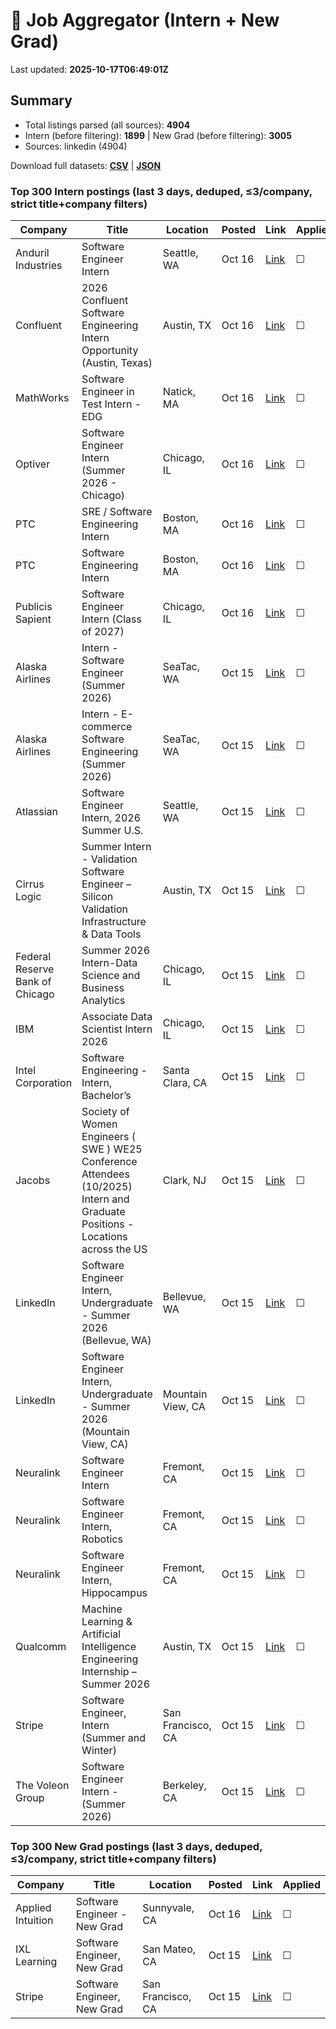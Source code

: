# 🔎 Job Aggregator (Intern + New Grad)

Last updated: **2025-10-17T06:49:01Z**

## Summary
- Total listings parsed (all sources): **4904**
- Intern (before filtering): **1899** | New Grad (before filtering): **3005**
- Sources: linkedin (4904)

Download full datasets: **[CSV](data/jobs.csv)** | **[JSON](data/jobs.json)**

### Top 300 Intern postings (last 3 days, deduped, ≤3/company, strict title+company filters)
| Company | Title | Location | Posted | Link | Applied |
|---|---|---|---|---|---|
| Anduril Industries | Software Engineer Intern | Seattle, WA | Oct 16 | [Link](https://www.linkedin.com/jobs/view/software-engineer-intern-at-anduril-industries-4283478075?position=4&pageNum=7&refId=93SMoxb%2BGsqCzIn6dfYGLQ%3D%3D&trackingId=Anyqf1PYykiUMFCSZQxKRw%3D%3D) | ☐ |
| Confluent | 2026 Confluent Software Engineering Intern Opportunity (Austin, Texas) | Austin, TX | Oct 16 | [Link](https://www.linkedin.com/jobs/view/2026-confluent-software-engineering-intern-opportunity-austin-texas-at-confluent-4315375961?position=9&pageNum=2&refId=U7DGgKVCEF3HSSEkjUgqUw%3D%3D&trackingId=WMreyee328lzrVOBmb16eQ%3D%3D) | ☐ |
| MathWorks | Software Engineer in Test Intern - EDG | Natick, MA | Oct 16 | [Link](https://www.linkedin.com/jobs/view/software-engineer-in-test-intern-edg-at-mathworks-4313079717?position=6&pageNum=7&refId=EA9w%2FQaBPAAzlNWoxv%2FDCQ%3D%3D&trackingId=VtuIIhzcWBeIXYHUL78nbQ%3D%3D) | ☐ |
| Optiver | Software Engineer Intern (Summer 2026 - Chicago) | Chicago, IL | Oct 16 | [Link](https://www.linkedin.com/jobs/view/software-engineer-intern-summer-2026-chicago-at-optiver-4256951488?position=7&pageNum=0&refId=KZ8lnnaxjaXEHvyd%2F4ibOg%3D%3D&trackingId=Df2dd6FVzP6gLyN8bnNAcA%3D%3D) | ☐ |
| PTC | SRE / Software Engineering Intern | Boston, MA | Oct 16 | [Link](https://www.linkedin.com/jobs/view/sre-software-engineering-intern-at-ptc-4312448559?position=9&pageNum=5&refId=Cm8LnIu8GVTyZjYpQKrZHA%3D%3D&trackingId=9ZlpD3mgw5LWRC7E5friBw%3D%3D) | ☐ |
| PTC | Software Engineering Intern | Boston, MA | Oct 16 | [Link](https://www.linkedin.com/jobs/view/software-engineering-intern-at-ptc-4312437645?position=6&pageNum=5&refId=6H0FY0sI6cKOC1sBEWnK8g%3D%3D&trackingId=dj8B8jHkdGyv7ZPlQoIBDg%3D%3D) | ☐ |
| Publicis Sapient | Software Engineer Intern (Class of 2027) | Chicago, IL | Oct 16 | [Link](https://www.linkedin.com/jobs/view/software-engineer-intern-class-of-2027-at-publicis-sapient-4313099431?position=8&pageNum=0&refId=KZ8lnnaxjaXEHvyd%2F4ibOg%3D%3D&trackingId=GaTjpoOh%2Bnej60PXCkWlcQ%3D%3D) | ☐ |
| Alaska Airlines | Intern - Software Engineer (Summer 2026) | SeaTac, WA | Oct 15 | [Link](https://www.linkedin.com/jobs/view/intern-software-engineer-summer-2026-at-alaska-airlines-4314780093?position=1&pageNum=2&refId=rJf8F4VS2mGfkIkqHoGwJg%3D%3D&trackingId=Otq5Zr6BLFVYenEMLJxUtQ%3D%3D) | ☐ |
| Alaska Airlines | Intern - E-commerce Software Engineering (Summer 2026) | SeaTac, WA | Oct 15 | [Link](https://www.linkedin.com/jobs/view/intern-e-commerce-software-engineering-summer-2026-at-alaska-airlines-4314760997?position=10&pageNum=5&refId=dgn8p0qNadn65nYVu8kuiQ%3D%3D&trackingId=4qHtkzYb155q9g1wWLZVDw%3D%3D) | ☐ |
| Atlassian | Software Engineer Intern, 2026 Summer U.S. | Seattle, WA | Oct 15 | [Link](https://www.linkedin.com/jobs/view/software-engineer-intern-2026-summer-u-s-at-atlassian-4294695520?position=2&pageNum=2&refId=ZBdv52ectWxs1O4%2FemRDWA%3D%3D&trackingId=QxXUHtvdAanb9n0jmOMy2g%3D%3D) | ☐ |
| Cirrus Logic | Summer Intern - Validation Software Engineer – Silicon Validation Infrastructure & Data Tools | Austin, TX | Oct 15 | [Link](https://www.linkedin.com/jobs/view/summer-intern-validation-software-engineer-%E2%80%93-silicon-validation-infrastructure-data-tools-at-cirrus-logic-4294278063?position=9&pageNum=7&refId=z3ev2tttJFsom6M6WuOO3w%3D%3D&trackingId=xIvbmGTYT%2B5gNpNHkLzXBQ%3D%3D) | ☐ |
| Federal Reserve Bank of Chicago | Summer 2026 Intern-Data Science and Business Analytics | Chicago, IL | Oct 15 | [Link](https://www.linkedin.com/jobs/view/summer-2026-intern-data-science-and-business-analytics-at-federal-reserve-bank-of-chicago-4315307963?position=1&pageNum=2&refId=jXTn20lk6zSb3jvE%2BG0PBw%3D%3D&trackingId=J63C%2FkAIm6Guzwlb8vBP7w%3D%3D) | ☐ |
| IBM | Associate Data Scientist Intern 2026 | Chicago, IL | Oct 15 | [Link](https://www.linkedin.com/jobs/view/associate-data-scientist-intern-2026-at-ibm-4312423581?position=8&pageNum=2&refId=Th1oOVcwlBlyXndLTu59Ng%3D%3D&trackingId=jmj7%2Fxy1H1%2B7AgInwj56VQ%3D%3D) | ☐ |
| Intel Corporation | Software Engineering -  Intern, Bachelor’s | Santa Clara, CA | Oct 15 | [Link](https://www.linkedin.com/jobs/view/software-engineering-intern-bachelor%E2%80%99s-at-intel-corporation-4314760968?position=10&pageNum=7&refId=vmHTWDEkJ%2BMjlmnXc5cu9Q%3D%3D&trackingId=R35MLOUvEtxRy%2BVHQUfJrQ%3D%3D) | ☐ |
| Jacobs | Society of Women Engineers ( SWE ) WE25 Conference Attendees (10/2025) Intern and Graduate Positions - Locations across the US | Clark, NJ | Oct 15 | [Link](https://www.linkedin.com/jobs/view/society-of-women-engineers-swe-we25-conference-attendees-10-2025-intern-and-graduate-positions-locations-across-the-us-at-jacobs-4305170250?position=1&pageNum=2&refId=L%2B6dQDMbMhOdKxu%2Fmzrofg%3D%3D&trackingId=FmeRmzs5eSAKI4l9HqAz2A%3D%3D) | ☐ |
| LinkedIn | Software Engineer Intern, Undergraduate - Summer 2026 (Bellevue, WA) | Bellevue, WA | Oct 15 | [Link](https://www.linkedin.com/jobs/view/software-engineer-intern-undergraduate-summer-2026-bellevue-wa-at-linkedin-4315361550?position=6&pageNum=0&refId=QFn3Aom6hJ0oasGnRsgTcA%3D%3D&trackingId=hVhwokAcd5uONGxoI%2FjWbw%3D%3D) | ☐ |
| LinkedIn | Software Engineer Intern, Undergraduate - Summer 2026 (Mountain View, CA) | Mountain View, CA | Oct 15 | [Link](https://www.linkedin.com/jobs/view/software-engineer-intern-undergraduate-summer-2026-mountain-view-ca-at-linkedin-4315357624?position=6&pageNum=5&refId=Z3nopSFYj8%2F2RnAWvhwhQQ%3D%3D&trackingId=thvnaRNIrtvHSoofOorEGQ%3D%3D) | ☐ |
| Neuralink | Software Engineer Intern | Fremont, CA | Oct 15 | [Link](https://www.linkedin.com/jobs/view/software-engineer-intern-at-neuralink-4282012575?position=1&pageNum=5&refId=YKwe3ov7qkw%2BvlyMEdJvCw%3D%3D&trackingId=ozyIec%2BZrBktQOyOuN6YXA%3D%3D) | ☐ |
| Neuralink | Software Engineer Intern, Robotics | Fremont, CA | Oct 15 | [Link](https://www.linkedin.com/jobs/view/software-engineer-intern-robotics-at-neuralink-4124809160?position=9&pageNum=7&refId=vmHTWDEkJ%2BMjlmnXc5cu9Q%3D%3D&trackingId=m0czL5H%2B0PRUjBWfDCPB5g%3D%3D) | ☐ |
| Neuralink | Software Engineer Intern, Hippocampus | Fremont, CA | Oct 15 | [Link](https://www.linkedin.com/jobs/view/software-engineer-intern-hippocampus-at-neuralink-4100716530?position=9&pageNum=2&refId=eLQeixvDEQwBr%2FnLAvV%2FQw%3D%3D&trackingId=Btwnp5dceTWCeWgL17OGQQ%3D%3D) | ☐ |
| Qualcomm | Machine Learning & Artificial Intelligence Engineering Internship – Summer 2026 | Austin, TX | Oct 15 | [Link](https://www.linkedin.com/jobs/view/machine-learning-artificial-intelligence-engineering-internship-%E2%80%93-summer-2026-at-qualcomm-4294280506?position=3&pageNum=0&refId=grWlPwyhnmAvEbn%2FEfbd8w%3D%3D&trackingId=qvYoDVIein7CXTEyWQNUBw%3D%3D) | ☐ |
| Stripe | Software Engineer, Intern (Summer and Winter) | San Francisco, CA | Oct 15 | [Link](https://www.linkedin.com/jobs/view/software-engineer-intern-summer-and-winter-at-stripe-4294685788?position=8&pageNum=0&refId=hoKGlFaKY62ek3E07KG3xw%3D%3D&trackingId=boN2x8cFimsHZlvF192DmQ%3D%3D) | ☐ |
| The Voleon Group | Software Engineer Intern - (Summer 2026) | Berkeley, CA | Oct 15 | [Link](https://www.linkedin.com/jobs/view/software-engineer-intern-summer-2026-at-the-voleon-group-4294675728?position=7&pageNum=5&refId=XKWAhGBqQ8Wr5H2GN0zhTQ%3D%3D&trackingId=j6KXVBetkt5qr9lj9Pa%2BfA%3D%3D) | ☐ |

### Top 300 New Grad postings (last 3 days, deduped, ≤3/company, strict title+company filters)
| Company | Title | Location | Posted | Link | Applied |
|---|---|---|---|---|---|
| Applied Intuition | Software Engineer - New Grad | Sunnyvale, CA | Oct 16 | [Link](https://www.linkedin.com/jobs/view/software-engineer-new-grad-at-applied-intuition-4282701327?position=4&pageNum=5&refId=nypl7s13EnOdwNaaHmH6hg%3D%3D&trackingId=zJUmqht2wO3Vnkq3XLEPXw%3D%3D) | ☐ |
| IXL Learning | Software Engineer, New Grad | San Mateo, CA | Oct 15 | [Link](https://www.linkedin.com/jobs/view/software-engineer-new-grad-at-ixl-learning-4304324658?position=4&pageNum=7&refId=HaH3jfk0DrDeUEWganlPCg%3D%3D&trackingId=vGCO9wo7ht8YBvITwFo1rw%3D%3D) | ☐ |
| Stripe | Software Engineer, New Grad | San Francisco, CA | Oct 15 | [Link](https://www.linkedin.com/jobs/view/software-engineer-new-grad-at-stripe-4294691515?position=3&pageNum=0&refId=%2FzCQQSb3kRfvnZGXh80Jtw%3D%3D&trackingId=3yqnf2vAO0lcymmhh5m9WQ%3D%3D) | ☐ |
